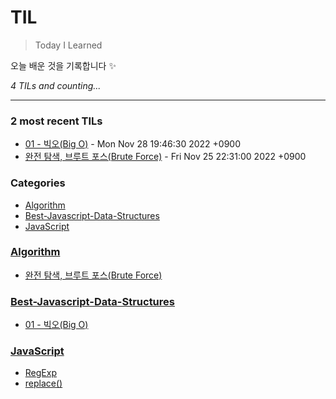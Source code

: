# TIL
> Today I Learned

오늘 배운 것을 기록합니다 ✨


_4 TILs and counting..._

---

### 2 most recent TILs

- [01 - 빅오(Big O)](Best-Javascript-Data-Structures/01-Big-O.md) - Mon Nov 28 19:46:30 2022 +0900
- [완전 탐색, 브루트 포스(Brute Force)](Algorithm/Brute-Force.md) - Fri Nov 25 22:31:00 2022 +0900

### Categories

- [Algorithm](#Algorithm)
- [Best-Javascript-Data-Structures](#Best-Javascript-Data-Structures)
- [JavaScript](#JavaScript)

### [Algorithm](#Algorithm)
- [완전 탐색, 브루트 포스(Brute Force)](Algorithm/Brute-Force.md)

### [Best-Javascript-Data-Structures](#Best-Javascript-Data-Structures)
- [01 - 빅오(Big O)](Best-Javascript-Data-Structures/01-Big-O.md)

### [JavaScript](#JavaScript)
- [RegExp](JavaScript/RegExp.md)
- [replace()](JavaScript/Replace.md)

[1]: https://simonwillison.net/2020/Apr/20/self-rewriting-readme/
[2]: https://github.com/jbranchaud/til

